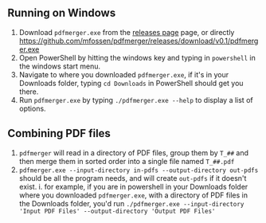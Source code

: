 ## Running on Windows

1. Download `pdfmerger.exe` from the [releases page](https://github.com/mfossen/pdfmerger/releases/tag/v0.1) page, or directly https://github.com/mfossen/pdfmerger/releases/download/v0.1/pdfmerger.exe
2. Open PowerShell by hitting the windows key and typing in `powershell` in the windows start menu.
3. Navigate to where you downloaded `pdfmerger.exe`, if it's in your Downloads folder, typing `cd Downloads` in PowerShell should get you there.
4. Run `pdfmerger.exe` by typing `./pdfmerger.exe --help` to display a list of options.

## Combining PDF files

1. `pdfmerger` will read in a directory of PDF files, group them by `T_##` and then merge them in sorted order into a single file named `T_##.pdf`
2. `pdfmerger.exe --input-directory in-pdfs --output-directory out-pdfs` should be all the program needs, and will create `out-pdfs` if it doesn't exist.
    i. for example, if you are in powershell in your Downloads folder where you downloaded `pdfmerger.exe`, with a directory of PDF files in the Downloads folder, you'd run `./pdfmerger.exe --input-directory 'Input PDF Files' --output-directory 'Output PDF Files'`
